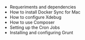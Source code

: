 -  Requeriments and dependencies
-  How to install Docker Sync for Mac
-  How to configure Xdebug
-  How to use Composer
-  Setting up the Cron Jobs
-  Installing and configuring Grunt
